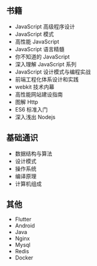 ## 书籍
- JavaScript 高级程序设计
- JavaScript 模式
- 高性能 JavaScript
- JavaScript 语言精髓
- 你不知道的 JavaScript
- 深入理解 JavaScript 系列
- JavaScript 设计模式与编程实战
- 前端工程化体系设计和实践
- webkit 技术内幕
- 高性能网站建设指南
- 图解 Http
- ES6 标准入门
- 深入浅出 Nodejs

## 基础通识
- 数据结构与算法
- 设计模式
- 操作系统
- 编译原理
- 计算机组成

## 其他
- Flutter
- Android
- Java
- Nginx
- Mysql
- Redis
- Docker
